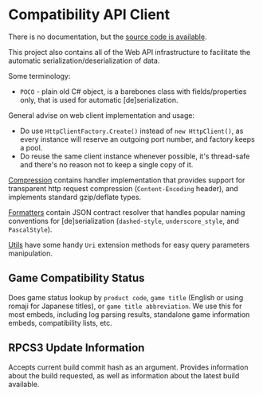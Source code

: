 Compatibility API Client
========================

There is no documentation, but the [source code is available](https://github.com/AniLeo/rpcs3-compatibility).

This project also contains all of the Web API infrastructure to facilitate the automatic serialization/deserialization of data.

Some terminology:
* `POCO` - plain old C# object, is a barebones class with fields/properties only, that is used for automatic [de]serialization.

General advise on web client implementation and usage:
* Do use `HttpClientFactory.Create()` instead of `new HttpClient()`, as every instance will reserve an outgoing port number, and factory keeps a pool.
* Do reuse the same client instance whenever possible, it's thread-safe and there's no reason not to keep a single copy of it.

[Compression](Compression/) contains handler implementation that provides support for transparent http request compression (`Content-Encoding` header), and implements standard gzip/deflate types.

[Formatters](Formatters/) contain JSON contract resolver that handles popular naming conventions for [de]serialization (`dashed-style`, `underscore_style`, and `PascalStyle`).

[Utils](Utils/) have some handy `Uri` extension methods for easy query parameters manipulation.

Game Compatibility Status
-------------------------

Does game status lookup by `product code`, `game title` (English or using romaji for Japanese titles), or `game title abbreviation`. We use this for most embeds, including log parsing results, standalone game information embeds, compatibility lists, etc.

RPCS3 Update Information
------------------------

Accepts current build commit hash as an argument. Provides information about the build requested, as well as information about the latest build available.